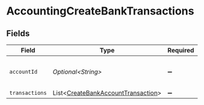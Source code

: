 # AccountingCreateBankTransactions


## Fields

| Field                                                                                      | Type                                                                                       | Required                                                                                   | Description                                                                                | Example                                                                                    |
| ------------------------------------------------------------------------------------------ | ------------------------------------------------------------------------------------------ | ------------------------------------------------------------------------------------------ | ------------------------------------------------------------------------------------------ | ------------------------------------------------------------------------------------------ |
| `accountId`                                                                                | *Optional\<String>*                                                                        | :heavy_minus_sign:                                                                         | Unique identifier for a bank account.                                                      | 13d946f0-c5d5-42bc-b092-97ece17923ab                                                       |
| `transactions`                                                                             | List\<[CreateBankAccountTransaction](../../models/shared/CreateBankAccountTransaction.md)> | :heavy_minus_sign:                                                                         | N/A                                                                                        |                                                                                            |
